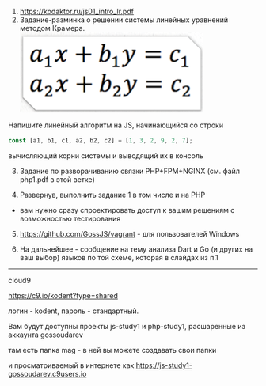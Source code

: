 1. https://kodaktor.ru/js01_intro_lr.pdf
2. Задание-разминка о решении системы линейных уравнений методом Крамера.
![alt scheme](kr.png "Начало работы")

Напишите линейный алгоритм на JS, начинающийся со строки

```JavaScript
const [a1, b1, c1, a2, b2, c2] = [1, 3, 2, 9, 2, 7];
```
вычисляющий корни системы и выводящий их в консоль

3. Задание по разворачиванию связки PHP+FPM+NGINX (см. файл php1.pdf в этой ветке)



4. Развернув, выполнить задание 1 в том числе и на PHP
 * вам нужно сразу спроектировать доступ к вашим решениям с возможностью тестирования
 
5. https://github.com/GossJS/vagrant - для пользователей Windows

6. На дальнейшее - сообщение на тему анализа Dart и Go (и других на ваш выбор) языков по той схеме, которая в слайдах из п.1

---

cloud9

https://c9.io/kodent?type=shared

логин - kodent, пароль - стандартный.

Вам будут доступны проекты js-study1 и php-study1, расшаренные из аккаунта gossoudarev

там есть папка mag - в ней вы можете создавать свои папки

и просматриваемый в интернете как https://js-study1-gossoudarev.c9users.io
